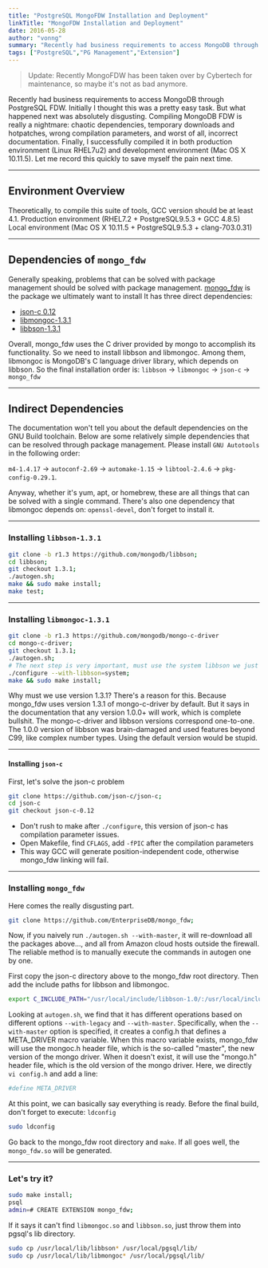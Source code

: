 ```yaml
---
title: "PostgreSQL MongoFDW Installation and Deployment"
linkTitle: "MongoFDW Installation and Deployment"
date: 2016-05-28
author: "vonng"
summary: "Recently had business requirements to access MongoDB through PostgreSQL FDW, but compiling MongoDB FDW is really a nightmare."
tags: ["PostgreSQL","PG Management","Extension"]
---
```


> Update: Recently MongoFDW has been taken over by Cybertech for maintenance, so maybe it's not as bad anymore.

Recently had business requirements to access MongoDB through PostgreSQL FDW. Initially I thought this was a pretty easy task. But what happened next was absolutely disgusting. Compiling MongoDB FDW is really a nightmare: chaotic dependencies, temporary downloads and hotpatches, wrong compilation parameters, and worst of all, incorrect documentation. Finally, I successfully compiled it in both production environment (Linux RHEL7u2) and development environment (Mac OS X 10.11.5). Let me record this quickly to save myself the pain next time.

----------

## Environment Overview

Theoretically, to compile this suite of tools, GCC version should be at least 4.1.
Production environment (RHEL7.2 + PostgreSQL9.5.3 + GCC 4.8.5)
Local environment (Mac OS X 10.11.5 + PostgreSQL9.5.3 + clang-703.0.31)

----------

## Dependencies of `mongo_fdw`

Generally speaking, problems that can be solved with package management should be solved with package management.
[mongo_fdw](https://github.com/EnterpriseDB/mongo_fdw "mongo_fdw") is the package we ultimately want to install
It has three direct dependencies:
* [json-c 0.12](https://github.com/json-c/json-c/tree/json-c-0.12 "json-c 0.12")
* [libmongoc-1.3.1](https://github.com/mongodb/mongo-c-driver/tree/r1.3 "libmongoc-1.3.1")
* [libbson-1.3.1](https://github.com/mongodb/libbson/tree/r1.3 "libbson-1.3.1")

Overall, mongo_fdw uses the C driver provided by mongo to accomplish its functionality. So we need to install libbson and libmongoc. Among them, libmongoc is MongoDB's C language driver library, which depends on libbson.
So the final installation order is:
`libbson` → `libmongoc` → `json-c` → `mongo_fdw`

----------

## Indirect Dependencies

The documentation won't tell you about the default dependencies on the GNU Build toolchain. Below are some relatively simple dependencies that can be resolved through package management. Please install `GNU Autotools` in the following order:

`m4-1.4.17` → `autoconf-2.69` → `automake-1.15` → `libtool-2.4.6` → `pkg-config-0.29.1`.

Anyway, whether it's yum, apt, or homebrew, these are all things that can be solved with a single command. There's also one dependency that libmongoc depends on: `openssl-devel`, don't forget to install it.

----------

### Installing `libbson-1.3.1`

```bash
git clone -b r1.3 https://github.com/mongodb/libbson;
cd libbson;
git checkout 1.3.1;
./autogen.sh;
make && sudo make install;
make test;
```

----------

### Installing `libmongoc-1.3.1`

```bash
git clone -b r1.3 https://github.com/mongodb/mongo-c-driver
cd mongo-c-driver;
git checkout 1.3.1;
./autogen.sh;
# The next step is very important, must use the system libbson we just installed.
./configure --with-libbson=system;
make && sudo make install;
```

Why must we use version 1.3.1? There's a reason for this. Because mongo_fdw uses version 1.3.1 of mongo-c-driver by default. But it says in the documentation that any version 1.0.0+ will work, which is complete bullshit. The mongo-c-driver and libbson versions correspond one-to-one. The 1.0.0 version of libbson was brain-damaged and used features beyond C99, like complex number types. Using the default version would be stupid.

----------

#### Installing `json-c`

First, let's solve the json-c problem

```bash
git clone https://github.com/json-c/json-c;
cd json-c
git checkout json-c-0.12
```

- Don't rush to make after `./configure`, this version of json-c has compilation parameter issues.
- Open Makefile, find `CFLAGS`, add `-fPIC` after the compilation parameters
- This way GCC will generate position-independent code, otherwise mongo_fdw linking will fail.

----------

### Installing `mongo_fdw`

Here comes the really disgusting part.

```bash
git clone https://github.com/EnterpriseDB/mongo_fdw;
```

Now, if you naively run `./autogen.sh --with-master`, it will re-download all the packages above..., and all from Amazon cloud hosts outside the firewall. The reliable method is to manually execute the commands in autogen one by one.

First copy the json-c directory above to the mongo_fdw root directory. Then add the include paths for libbson and libmongoc.

```bash
export C_INCLUDE_PATH="/usr/local/include/libbson-1.0/:/usr/local/include/libmongoc-1.0:$C_INCLUDE_PATH"
```

Looking at `autogen.sh`, we find that it has different operations based on different options `--with-legacy` and `--with-master`. Specifically, when the `--with-master` option is specified, it creates a config.h that defines a META_DRIVER macro variable. When this macro variable exists, mongo_fdw will use the mongoc.h header file, which is the so-called "master", the new version of the mongo driver. When it doesn't exist, it will use the "mongo.h" header file, which is the old version of the mongo driver. Here, we directly `vi config.h` and add a line:

```bash
#define META_DRIVER
```

At this point, we can basically say everything is ready. Before the final build, don't forget to execute: `ldconfig`

```bash
sudo ldconfig
```

Go back to the mongo_fdw root directory and `make`. If all goes well, the `mongo_fdw.so` will be generated.

----------

### Let's try it?

```bash
sudo make install;
psql
admin=# CREATE EXTENSION mongo_fdw;
```

If it says it can't find `libmongoc.so` and `libbson.so`, just throw them into pgsql's lib directory.

```bash
sudo cp /usr/local/lib/libbson* /usr/local/pgsql/lib/
sudo cp /usr/local/lib/libmongoc* /usr/local/pgsql/lib/
```